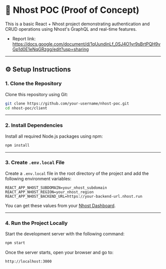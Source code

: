 # 🧪 Nhost POC (Proof of Concept)

This is a basic React + Nhost project demonstrating authentication and CRUD operations using Nhost's GraphQL and real-time features.

- Report link: https://docs.google.com/document/d/1qUundinLf_0SJ4O1yr9sBrtPQH9vGp1d0E1eNqGRzgg/edit?usp=sharing

---

## ⚙️ Setup Instructions

### 1. Clone the Repository

Clone this repository using Git:

```bash
git clone https://github.com/your-username/nhost-poc.git
cd nhost-poc/client
```

---

### 2. Install Dependencies

Install all required Node.js packages using npm:

```bash
npm install
```

---

### 3. Create `.env.local` File

Create a `.env.local` file in the root directory of the project and add the following environment variables:

```env
REACT_APP_NHOST_SUBDOMAIN=your_nhost_subdomain
REACT_APP_NHOST_REGION=your_nhost_region
REACT_APP_NHOST_BACKEND_URL=https://your-backend-url.nhost.run
```

You can get these values from your [Nhost Dashboard](https://app.nhost.io/).

---

### 4. Run the Project Locally

Start the development server with the following command:

```bash
npm start
```

Once the server starts, open your browser and go to:

```text
http://localhost:3000
```
